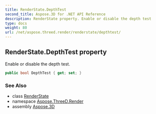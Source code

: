 ```yaml
---
title: RenderState.DepthTest
second_title: Aspose.3D for .NET API Reference
description: RenderState property. Enable or disable the depth test
type: docs
weight: 80
url: /net/aspose.threed.render/renderstate/depthtest/
---
```

## RenderState.DepthTest property

Enable or disable the depth test.

```csharp
public bool DepthTest { get; set; }
```

### See Also

* class [RenderState](../)
* namespace [Aspose.ThreeD.Render](../../renderstate/)
* assembly [Aspose.3D](../../../)


